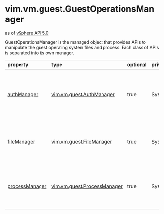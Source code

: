 vim.vm.guest.GuestOperationsManager
===================================
as of [vSphere API 5.0](vim.version.md#vim.version.version7)


GuestOperationsManager is the managed object that provides APIs  to manipulate the guest operating system files and process.   Each class of APIs is separated into its own manager.

| property | type | optional | priv | desc |
|:---------|:-----|:---------|:-----|:-----|
| <a href='authManager'>authManager</a> | [vim.vm.guest.AuthManager](vim.vm.guest.AuthManager.md "vim.vm.guest.AuthManager") | true | System.Anonymous | A singleton managed object that provides methods for guest authentication  operations. |
| <a href='fileManager'>fileManager</a> | [vim.vm.guest.FileManager](vim.vm.guest.FileManager.md "vim.vm.guest.FileManager") | true | System.Anonymous | A singleton managed object that provides methods for guest file  operations. |
| <a href='processManager'>processManager</a> | [vim.vm.guest.ProcessManager](vim.vm.guest.ProcessManager.md "vim.vm.guest.ProcessManager") | true | System.Anonymous | A singleton managed object that provides methods for guest process  operations. |


